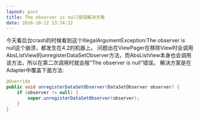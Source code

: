 ```yaml
---
layout: post
title: The observer is null错误解决方案
date: 2016-10-12 13:14:12
---
```

今天看后台crash的时候看到这个IllegalArgumentException:The observer is null这个崩溃，都发生在4.2的机器上。
问题出在ViewPager在移除View时会调用AbsListView的unregisterDataSetObserver方法，而AbsListView本身也会调用该方法，所以在第二次调用时就会报“The observer is null”错误。
解决方案是在Adapter中覆盖下面方法:
```java
@Override  
public void unregisterDataSetObserver(DataSetObserver observer) {  
    if (observer != null) {  
        super.unregisterDataSetObserver(observer);  
    }  
}  
```